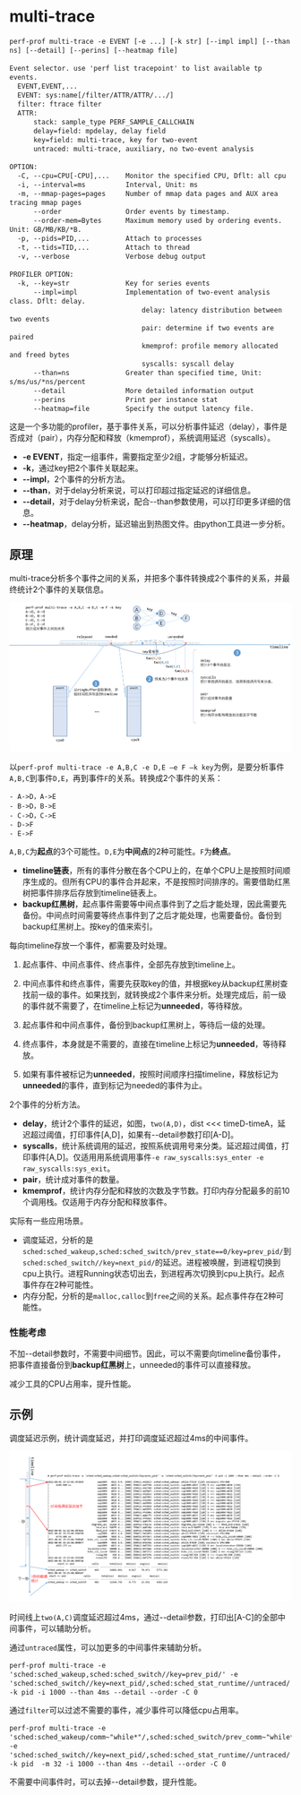 # multi-trace

```
perf-prof multi-trace -e EVENT [-e ...] [-k str] [--impl impl] [--than ns] [--detail] [--perins] [--heatmap file]

Event selector. use 'perf list tracepoint' to list available tp events.
  EVENT,EVENT,...
  EVENT: sys:name[/filter/ATTR/ATTR/.../]
  filter: ftrace filter
  ATTR:
      stack: sample_type PERF_SAMPLE_CALLCHAIN
      delay=field: mpdelay, delay field
      key=field: multi-trace, key for two-event
      untraced: multi-trace, auxiliary, no two-event analysis

OPTION:
  -C, --cpu=CPU[-CPU],...    Monitor the specified CPU, Dflt: all cpu
  -i, --interval=ms          Interval, Unit: ms
  -m, --mmap-pages=pages     Number of mmap data pages and AUX area tracing mmap pages
      --order                Order events by timestamp.
      --order-mem=Bytes      Maximum memory used by ordering events. Unit: GB/MB/KB/*B.
  -p, --pids=PID,...         Attach to processes
  -t, --tids=TID,...         Attach to thread
  -v, --verbose              Verbose debug output

PROFILER OPTION:
  -k, --key=str              Key for series events
      --impl=impl            Implementation of two-event analysis class. Dflt: delay.
                                 delay: latency distribution between two events
                                 pair: determine if two events are paired
                                 kmemprof: profile memory allocated and freed bytes
                                 syscalls: syscall delay
      --than=ns              Greater than specified time, Unit: s/ms/us/*ns/percent
      --detail               More detailed information output
      --perins               Print per instance stat
      --heatmap=file         Specify the output latency file.
```

这是一个多功能的profiler，基于事件关系，可以分析事件延迟（delay），事件是否成对（pair），内存分配和释放（kmemprof），系统调用延迟（syscalls）。

- **-e EVENT**，指定一组事件，需要指定至少2组，才能够分析延迟。
- **-k**，通过key把2个事件关联起来。
- **--impl**，2个事件的分析方法。
- **--than**，对于delay分析来说，可以打印超过指定延迟的详细信息。
- **--detail**，对于delay分析来说，配合--than参数使用，可以打印更多详细的信息。
- **--heatmap**，delay分析，延迟输出到热图文件。由python工具进一步分析。



## 原理

multi-trace分析多个事件之间的关系，并把多个事件转换成2个事件的关系，并最终统计2个事件的关联信息。

![multi-trace-design-diagram](images/multi-trace-design-diagram.png)

以`perf-prof multi-trace -e A,B,C -e D,E –e F –k key`为例，是要分析事件`A,B,C`到事件`D,E`，再到事件`F`的关系。转换成2个事件的关系：

```
- A->D，A->E
- B->D，B->E
- C->D，C->E
- D->F
- E->F
```

`A,B,C`为**起点**的3个可能性。`D,E`为**中间点**的2种可能性。`F`为**终点**。

- **timeline链表**，所有的事件分散在各个CPU上的，在单个CPU上是按照时间顺序生成的。但所有CPU的事件合并起来，不是按照时间排序的。需要借助红黑树把事件排序后存放到timeline链表上。
- **backup红黑树**，起点事件需要等中间点事件到了之后才能处理，因此需要先备份。中间点时间需要等终点事件到了之后才能处理，也需要备份。备份到backup红黑树上。按key的值来索引。

每向timeline存放一个事件，都需要及时处理。

1. 起点事件、中间点事件、终点事件，全部先存放到timeline上。

2. 中间点事件和终点事件，需要先获取key的值，并根据key从backup红黑树查找前一级的事件。如果找到，就转换成2个事件来分析。处理完成后，前一级的事件就不需要了，在timeline上标记为**unneeded**，等待释放。

3. 起点事件和中间点事件，备份到backup红黑树上，等待后一级的处理。

4. 终点事件，本身就是不需要的，直接在timeline上标记为**unneeded**，等待释放。

5. 如果有事件被标记为**unneeded**，按照时间顺序扫描timeline，释放标记为**unneeded**的事件，直到标记为needed的事件为止。

2个事件的分析方法。

- **delay**，统计2个事件的延迟，如图，`two(A,D)`，dist <<< timeD-timeA，延迟超过阈值，打印事件[A,D]，如果有--detail参数打印[A-D]。
- **syscalls**，统计系统调用的延迟，按照系统调用号来分类。延迟超过阈值，打印事件[A,D]。仅适用用系统调用事件`-e raw_syscalls:sys_enter -e raw_syscalls:sys_exit`。
- **pair**，统计成对事件的数量。
- **kmemprof**，统计内存分配和释放的次数及字节数。打印内存分配最多的前10个调用栈。仅适用于内存分配和释放事件。



实际有一些应用场景。

- 调度延迟，分析的是`sched:sched_wakeup,sched:sched_switch/prev_state==0/key=prev_pid/`到`sched:sched_switch//key=next_pid/`的延迟。进程被唤醒，到进程切换到cpu上执行。进程Running状态切出去，到进程再次切换到cpu上执行。起点事件存在2种可能性。
- 内存分配，分析的是`malloc,calloc`到`free`之间的关系。起点事件存在2种可能性。



### 性能考虑

不加--detail参数时，不需要中间细节。因此，可以不需要向timeline备份事件，把事件直接备份到**backup红黑树**上，unneeded的事件可以直接释放。

减少工具的CPU占用率，提升性能。



## 示例

调度延迟示例，统计调度延迟，并打印调度延迟超过4ms的中间事件。

![multi-trace-design-diagram](images/multi-trace-output.png)

时间线上`two(A,C)`调度延迟超过4ms，通过--detail参数，打印出[A-C]的全部中间事件，可以辅助分析。



通过`untraced`属性，可以加更多的中间事件来辅助分析。

```
perf-prof multi-trace -e 'sched:sched_wakeup,sched:sched_switch//key=prev_pid/' -e 'sched:sched_switch//key=next_pid/,sched:sched_stat_runtime//untraced/' -k pid -i 1000 --than 4ms --detail --order -C 0
```



通过`filter`可以过滤不需要的事件，减少事件可以降低cpu占用率。

```
perf-prof multi-trace -e 'sched:sched_wakeup/comm~"while*"/,sched:sched_switch/prev_comm~"while*"/key=prev_pid/' -e 'sched:sched_switch//key=next_pid/,sched:sched_stat_runtime//untraced/' -k pid  -m 32 -i 1000 --than 4ms --detail --order -C 0
```



不需要中间事件时，可以去掉--detail参数，提升性能。